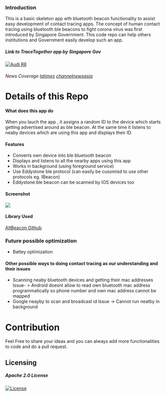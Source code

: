 ### Introduction
This is a basic skeleton app wth bluetooth beacon functionality to assist easy development of contact tracing apps. The concept of human contact tracing using bluetooth ble beacons to fight corona virus was first introduced by Singapore Government. This code repo can help others institutions and Government easily develop such an app.


##### Link to TraceTogether app by Singapore Gov
[![Audi R8](https://img.youtube.com/vi/buj8ZTRtJes/0.jpg)](https://www.youtube.com/watch?v=buj8ZTRtJes "Help fight the spread of COVID-19")
###### News Coverage [latimes](https://www.latimes.com/world-nation/story/2020-03-24/coronavirus-singapore-trace-together") [ channelnewsasia](https://www.channelnewsasia.com/news/singapore/covid19-trace-together-mobile-app-contact-tracing-coronavirus-12560616)


# Details of this Repo

#### What does this app do
When you lauch the app , it assigns a random ID to the device which starts getting advertised around as ble beacon. At the same time it listens to neaby devices which are using this app and displays their ID.


#### Features

- Converts own device into ble bluetooth beacon
- Displays and listens to all the nearby apps using this app
- Works in background (using foreground service)
- Use Eddystone ble protocol (can easily be cusomisd to use other protocols eg. IBeacon)
- Eddystone ble beacon can be scanned by IOS devices too 

#### Screenshot
![](https://i.ibb.co/JcvcXmX/screen-Shot-1.jpg)


#### Library Used 

[AltBeacon Github](https://github.com/AltBeacon/android-beacon-library"AltBeacon")

### Future possible optimization 
- Battey  optimization

#### Other possible ways to doing contact tracing as our understanding and their issues
- Scanning neaby bluetooth devices and getting their mac addresses
	Issue- >  Android doesnt allow to read own bluetooth mac address programmatically so phone number and own mac address cannot be mapped
-  Google neayby to scan and broadcast id
	Issue -> Cannot run neatby in background
	
# Contribution
Feel Free to share your ideas and you can always add more functionalities to code and do a pull request. 

## Licensing
##### Apache 2.0 License
[![License](https://img.shields.io/badge/License-Apache%202.0-blue.svg)](https://opensource.org/licenses/Apache-2.0)



